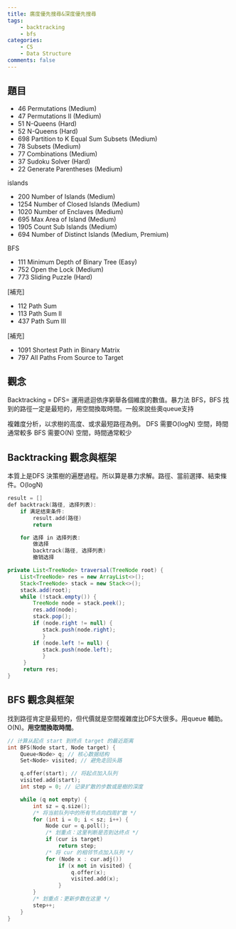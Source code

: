 ```yaml
---
title: 廣度優先搜尋&深度優先搜尋
tags:  
    - backtracking
    - bfs
categories: 
    - CS
    - Data Structure
comments: false
---
```



## 題目

- 46 Permutations (Medium)
- 47 Permutations II (Medium)
- 51 N-Queens (Hard)
- 52 N-Queens (Hard) 
- 698 Partition to K Equal Sum Subsets (Medium)
- 78 Subsets (Medium)
- 77 Combinations (Medium)
- 37 Sudoku Solver (Hard)
- 22 Generate Parentheses (Medium)


islands
- 200 Number of Islands (Medium)
- 1254 Number of Closed Islands (Medium)
- 1020 Number of Enclaves (Medium)
- 695 Max Area of Island (Medium)
- 1905 Count Sub Islands (Medium)
- 694 Number of Distinct Islands (Medium, Premium)

BFS
- 111 Minimum Depth of Binary Tree (Easy)
- 752 Open the Lock (Medium)
- 773 Sliding Puzzle (Hard)

[補充]
- 112 Path Sum
- 113 Path Sum II
- 437 Path Sum III

[補充]
- 1091 Shortest Path in Binary Matrix
- 797 All Paths From Source to Target



## 觀念

Backtracking = DFS= 運用遞迴依序窮舉各個維度的數值。暴力法
BFS，BFS 找到的路徑一定是最短的，用空間換取時間。一般來說些奧queue支持

複雜度分析，以求樹的高度、或求最短路徑為例。
DFS 需要O(logN) 空間，時間通常較多
BFS 需要O(N) 空間，時間通常較少


## Backtracking 觀念與框架
本質上是DFS 決策樹的遍歷過程。所以算是暴力求解。路徑、當前選擇、結束條件。O(logN)

```c++
result = []
def backtrack(路径, 选择列表):
    if 满足结束条件:
        result.add(路径)
        return

    for 选择 in 选择列表:
        做选择
        backtrack(路径, 选择列表)
        撤销选择
```

```java
private List<TreeNode> traversal(TreeNode root) {     
    List<TreeNode> res = new ArrayList<>(); 
    Stack<TreeNode> stack = new Stack<>(); 
    stack.add(root); 
    while (!stack.empty()) { 
        TreeNode node = stack.peek(); 
        res.add(node);         
        stack.pop();                         
        if (node.right != null) {
           stack.push(node.right);
           }
        if (node.left != null) {
           stack.push(node.left);
           }
     }
     return res;
}
```

## BFS 觀念與框架
找到路徑肯定是最短的，但代價就是空間複雜度比DFS大很多。用queue 輔助。O(N)。**用空間換取時間**。





```cpp
// 计算从起点 start 到终点 target 的最近距离
int BFS(Node start, Node target) {
    Queue<Node> q; // 核心数据结构
    Set<Node> visited; // 避免走回头路

    q.offer(start); // 将起点加入队列
    visited.add(start);
    int step = 0; // 记录扩散的步数或是樹的深度

    while (q not empty) {
        int sz = q.size();
        /* 将当前队列中的所有节点向四周扩散 */
        for (int i = 0; i < sz; i++) {
            Node cur = q.poll();
            /* 划重点：这里判断是否到达终点 */
            if (cur is target)
                return step;
            /* 将 cur 的相邻节点加入队列 */
            for (Node x : cur.adj())
                if (x not in visited) {
                    q.offer(x);
                    visited.add(x);
                }
        }
        /* 划重点：更新步数在这里 */
        step++;
    }
}
```
